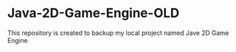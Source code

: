 # Java-2D-Game-Engine-OLD
This repository is created to backup my local project named Jave 2D Game Engine
